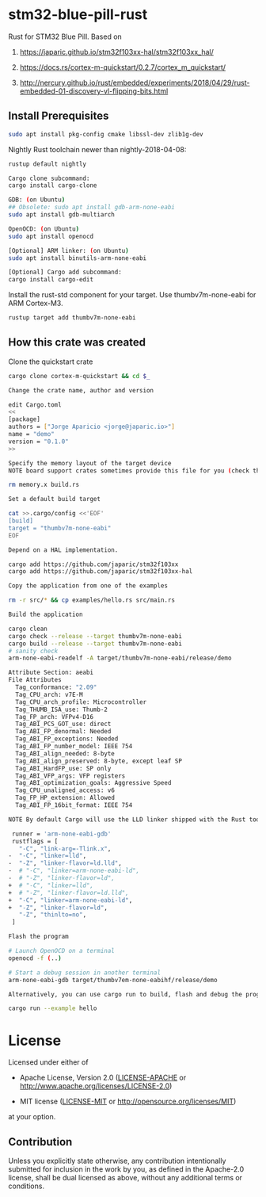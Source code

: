 # stm32-blue-pill-rust

Rust for STM32 Blue Pill. Based on

1. https://japaric.github.io/stm32f103xx-hal/stm32f103xx_hal/

1. https://docs.rs/cortex-m-quickstart/0.2.7/cortex_m_quickstart/

1. http://nercury.github.io/rust/embedded/experiments/2018/04/29/rust-embedded-01-discovery-vl-flipping-bits.html

## Install Prerequisites

```bash
sudo apt install pkg-config cmake libssl-dev zlib1g-dev
```

Nightly Rust toolchain newer than nightly-2018-04-08:
```bash
rustup default nightly

Cargo clone subcommand: 
cargo install cargo-clone

GDB: (on Ubuntu)
## Obsolete: sudo apt install gdb-arm-none-eabi
sudo apt install gdb-multiarch

OpenOCD: (on Ubuntu)
sudo apt install openocd

[Optional] ARM linker: (on Ubuntu)
sudo apt install binutils-arm-none-eabi

[Optional] Cargo add subcommand: 
cargo install cargo-edit
```

Install the rust-std component for your target. Use thumbv7m-none-eabi for ARM Cortex-M3.

```bash
rustup target add thumbv7m-none-eabi
```

## How this crate was created

Clone the quickstart crate

```bash
cargo clone cortex-m-quickstart && cd $_

Change the crate name, author and version

edit Cargo.toml
<<
[package]
authors = ["Jorge Aparicio <jorge@japaric.io>"]
name = "demo"
version = "0.1.0"
>>

Specify the memory layout of the target device
NOTE board support crates sometimes provide this file for you (check the crate documentation). If you are using one that does then remove both the memory.x and build.rs files.

rm memory.x build.rs

Set a default build target

cat >>.cargo/config <<'EOF'
[build]
target = "thumbv7m-none-eabi"
EOF

Depend on a HAL implementation.

cargo add https://github.com/japaric/stm32f103xx
cargo add https://github.com/japaric/stm32f103xx-hal

Copy the application from one of the examples

rm -r src/* && cp examples/hello.rs src/main.rs

Build the application

cargo clean
cargo check --release --target thumbv7m-none-eabi
cargo build --release --target thumbv7m-none-eabi
# sanity check
arm-none-eabi-readelf -A target/thumbv7m-none-eabi/release/demo

Attribute Section: aeabi
File Attributes
  Tag_conformance: "2.09"
  Tag_CPU_arch: v7E-M
  Tag_CPU_arch_profile: Microcontroller
  Tag_THUMB_ISA_use: Thumb-2
  Tag_FP_arch: VFPv4-D16
  Tag_ABI_PCS_GOT_use: direct
  Tag_ABI_FP_denormal: Needed
  Tag_ABI_FP_exceptions: Needed
  Tag_ABI_FP_number_model: IEEE 754
  Tag_ABI_align_needed: 8-byte
  Tag_ABI_align_preserved: 8-byte, except leaf SP
  Tag_ABI_HardFP_use: SP only
  Tag_ABI_VFP_args: VFP registers
  Tag_ABI_optimization_goals: Aggressive Speed
  Tag_CPU_unaligned_access: v6
  Tag_FP_HP_extension: Allowed
  Tag_ABI_FP_16bit_format: IEEE 754

NOTE By default Cargo will use the LLD linker shipped with the Rust toolchain. If you encounter any linking error try to switch to the GNU linker by modifying the .cargo/config file as shown below:

 runner = 'arm-none-eabi-gdb'
 rustflags = [
   "-C", "link-arg=-Tlink.x",
-  "-C", "linker=lld",
-  "-Z", "linker-flavor=ld.lld",
-  # "-C", "linker=arm-none-eabi-ld",
-  # "-Z", "linker-flavor=ld",
+  # "-C", "linker=lld",
+  # "-Z", "linker-flavor=ld.lld",
+  "-C", "linker=arm-none-eabi-ld",
+  "-Z", "linker-flavor=ld",
   "-Z", "thinlto=no",
 ]

Flash the program

# Launch OpenOCD on a terminal
openocd -f (..)

# Start a debug session in another terminal
arm-none-eabi-gdb target/thumbv7em-none-eabihf/release/demo

Alternatively, you can use cargo run to build, flash and debug the program in a single step.

cargo run --example hello

```

# License

Licensed under either of

- Apache License, Version 2.0 ([LICENSE-APACHE](LICENSE-APACHE) or
  http://www.apache.org/licenses/LICENSE-2.0)

- MIT license ([LICENSE-MIT](LICENSE-MIT) or http://opensource.org/licenses/MIT)

at your option.

## Contribution

Unless you explicitly state otherwise, any contribution intentionally submitted
for inclusion in the work by you, as defined in the Apache-2.0 license, shall be
dual licensed as above, without any additional terms or conditions.

